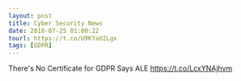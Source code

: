 ```yaml
---
layout: post
title: Cyber Security News
date: 2018-07-25 01:00:22
tourl: https://t.co/U9KYaU2Lgx
tags: [GDPR]
---
```

There's No Certificate for GDPR Says ALE https://t.co/LcxYNAjhvm
